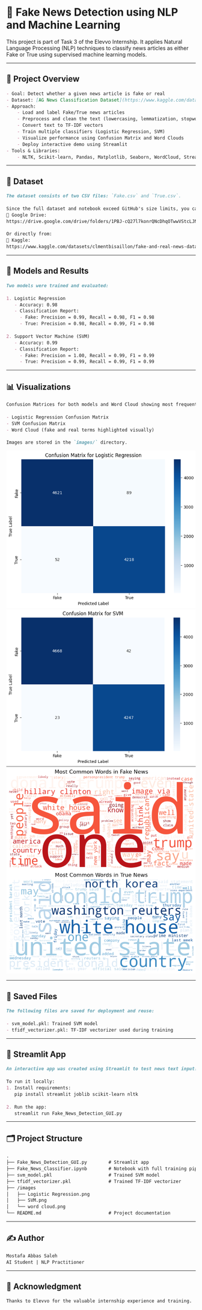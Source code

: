 # 📰 Fake News Detection using NLP and Machine Learning


This project is part of Task 3 of the Elevvo Internship.
It applies Natural Language Processing (NLP) techniques to classify news articles as either Fake or True using supervised machine learning models.


---

## 🚀 Project Overview

```markdown
- Goal: Detect whether a given news article is fake or real
- Dataset: [AG News Classification Dataset](https://www.kaggle.com/datasets/amananandrai/ag-news-classification-dataset)
- Approach: 
    - Load and label Fake/True news articles
    - Preprocess and clean the text (lowercasing, lemmatization, stopword removal, etc.)
    - Convert text to TF-IDF vectors
    - Train multiple classifiers (Logistic Regression, SVM)
    - Visualize performance using Confusion Matrix and Word Clouds
    - Deploy interactive demo using Streamlit
- Tools & Libraries: 
    - NLTK, Scikit-learn, Pandas, Matplotlib, Seaborn, WordCloud, Streamlit
```

---

## 📁 Dataset

```markdown
The dataset consists of two CSV files: `Fake.csv` and `True.csv`.

Since the full dataset and notebook exceed GitHub's size limits, you can access them from:
🔗 Google Drive: 
https://drive.google.com/drive/folders/1PBJ-cQ27l7konrQNcDhqOTwwVStcLJNb?usp=drive_link

Or directly from:
🔗 Kaggle: 
https://www.kaggle.com/datasets/clmentbisaillon/fake-and-real-news-dataset?select=Fake.csv
```

---

## 🧠 Models and Results

```markdown
Two models were trained and evaluated:

1. Logistic Regression
   - Accuracy: 0.98
   - Classification Report:
     - Fake: Precision = 0.99, Recall = 0.98, F1 = 0.98
     - True: Precision = 0.98, Recall = 0.99, F1 = 0.98

2. Support Vector Machine (SVM)
   - Accuracy: 0.99
   - Classification Report:
     - Fake: Precision = 1.00, Recall = 0.99, F1 = 0.99
     - True: Precision = 0.99, Recall = 0.99, F1 = 0.99
```

---

## 📊 Visualizations

```markdown
Confusion Matrices for both models and Word Cloud showing most frequent terms in Fake vs. True news:

- Logistic Regression Confusion Matrix
- SVM Confusion Matrix
- Word Cloud (fake and real terms highlighted visually)

Images are stored in the `images/` directory.
```

![Logistic Regression](images/Logistic%20Regression.png)  
![SVM](images/SVM.png)  
![Word Cloud](images/word%20cloud.png)

---

## 💾 Saved Files

```markdown
The following files are saved for deployment and reuse:

- svm_model.pkl: Trained SVM model
- tfidf_vectorizer.pkl: TF-IDF vectorizer used during training
```

---

## 🧪 Streamlit App

```markdown
An interactive app was created using Streamlit to test news text input:

To run it locally:
1. Install requirements:
   pip install streamlit joblib scikit-learn nltk

2. Run the app:
   streamlit run Fake_News_Detection_GUI.py
```

---

## 🗂️ Project Structure

```markdown
.
├── Fake_News_Detection_GUI.py        # Streamlit app
├── Fake_News_Classifier.ipynb        # Notebook with full training pipeline
├── svm_model.pkl                     # Trained SVM model
├── tfidf_vectorizer.pkl              # Trained TF-IDF vectorizer
├── /images
│   ├── Logistic Regression.png
│   ├── SVM.png
│   └── word cloud.png
└── README.md                         # Project documentation
```

---

## ✍️ Author

```markdown
Mostafa Abbas Saleh  
AI Student | NLP Practitioner
```

---

## 🙏 Acknowledgment

```markdown
Thanks to Elevvo for the valuable internship experience and training.
```
